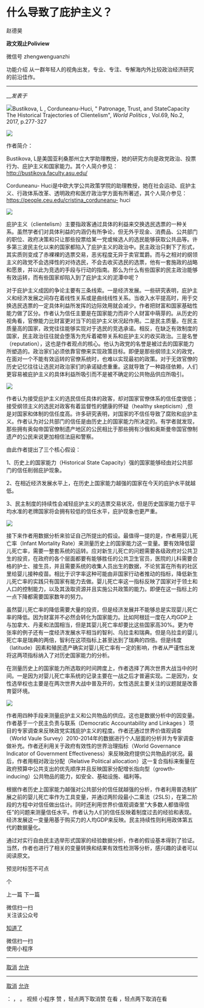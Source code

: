 

#  什么导致了庇护主义？

赵德昊  

**政文观止Poliview** 

微信号 zhengwenguanzhi

功能介绍 从一群年轻人的视角出发，专业、专注、专解海内外比较政治经济研究的前沿佳作。

____

___发表于_


![](/images/670/2.png)Bustikova, L , Corduneanu-Huci, " Patronage, Trust, and
StateCapacity The Historical Trajectories of Clientelism", _World Politics_ ,
Vol.69, No.2, 2017, p.277-327  

![](/images/670/3.png)

作者简介：

Bustikova,
L是美国亚利桑那州立大学助理教授，她的研究方向是政党政治、投票行为、庇护主义和国家能力。其个人简介参见：http://bustikova.faculty.asu.edu/

Corduneanu-
Huci是中欧大学公共政策学院的助理教授，她在社会运动、庇护主义、行政体系改革、透明政府和医疗政治学方面有所著述，其个人简介参见：https://people.ceu.edu/cristina_corduneanu-
huci

![](/images/670/4.png)

庇护主义（clientelism）主要指政客通过具体的利益来交换选民选票的一种关系。虽然学者们对具体利益的内涵仍有所争论，但无外乎现金、消费品、公共部门的职位、政府决策和只让那些投票给某一党或候选人的选民能够获取公共品等。许多第三波民主化以来的国家都陷入了庇护主义的政治中。民主政治只剩下了形式，其实质则变成了赤裸裸的选票交易，恶劣程度无异于卖官鬻爵。而与之相对的纲领主义的政党不会选择性的对待选民，不会去收买选民的选票，他有一套施政的战略和愿景，并以此为竞选的手段与行动的指南。那么为什么有些国家的民主政治能够有效运转，而有些国家却陷入到了庇护主义的泥潭中呢？

对于庇护主义成因的争论主要有三条线索。一是经济发展。一些研究表明，庇护主义和经济发展之间存在着线性关系或是曲线线性关系。当收入水平提高时，用于交换选民选票的一定具体利益所发挥的边际效用就会减少。作者把财富和国家基础性能力做了区分。作者认为信任主要是在国家能力而非个人财富中萌芽的。从历史的视角看，官僚能力比财富更对当下的庇护主义状况起作用。二是民主质量。在民主质量高的国家，政党往往能够实现对于选民的竞选承诺。相反，在缺乏有效制度的国家，民主政治往往就会堕落为充斥着裙带关系和庇护主义的收买政治。三是名誉（reputation），这也是作者观点的核心。他认为政党的名誉是被过去的国家能力所塑造的。政治家们必须依靠官僚来实现政策目标。即便是那些纲领主义的政党，在面对一个不能有效运转的官僚系统时，也难以实现最初的政策。对于无效官僚的历史记忆往往让选民对政治家们的承诺疑虑重重。这就导致了一种路径依赖，人们更容易被庇护主义的具体利益所吸引而不是被不确定的公共物品供应所吸引。

![](/images/670/5.jpeg)

作者认为接受庇护主义的选民信任具体的政客，却对国家官僚体系的信任度很低；接受纲领主义的选民对政客有着监督性的健康的怀疑（healthy
skepticism）,但是对国家和体制的信任度高。许多研究表明，对国家的不信任导致了腐败和庇护主义。作者认为对公共部门的信任是由历史上的国家能力所决定的。有学者就发现，那些拥有奥匈帝国官僚制遗产地区的公民相比于那些拥有沙俄和奥斯曼帝国官僚制遗产的公民来说更加相信法庭和警察。

由此作者提出了三个核心假设：

1、历史上的国家能力（Historical State Capacity）强的国家能够经由对公共部门的信任削弱庇护现象。

2、在相近经济发展水平上，在历史上国家能力越强的国家在今天的庇护水平就越低。

3、民主制度的持续性会减轻庇护主义的选票交易状况，但是历史国家能力低于平均水准的老牌国家将会拥有较低的信任水平，庇护现象也更严重。

![](/images/670/6.jpeg)

接下来作者用数据分析来验证自己所提出的假设。最值得一提的是，作者用婴儿死亡率（Infant Mortality
Rate）来测量历史上的国家能力这一变量。要有效降低婴儿死亡率，需要一整套系统的运转。应对新生儿死亡的问题需要各级政府对公共卫生的投资，在政府的各个层面都要有能够胜任的公共卫生官员，医院的儿科需要合格的护士、接生员，并且需要系统的收集人员出生的数据，不论贫富在所有的社区里给婴儿接种疫苗。相比于识字率这种可能由非国家行动者推动的指标，降低新生儿死亡率的实践只有国家有能力去做。婴儿死亡率这一指标反映了国家对于领土和人口的控制能力，以及其汲取资源并且实施公共政策的能力。即便在这一指标上的一点下降都需要国家数年的努力。

虽然婴儿死亡率的降低需要大量的投资，但是经济发展并不能够总是实现婴儿死亡率的降低。因为财富并不必然会转化为国家能力。比如阿根廷一度在人均GDP上与加拿大、丹麦和法国相当，但是其婴儿死亡率却要比这些国家高30%。更为夸张率的例子还有一度经济发展水平相当的智利、乌拉圭和瑞典。但是乌拉圭的婴儿死亡率是瑞典的两倍，智利在这项指标上甚至达到了瑞典的四倍。但是纬度（latitude）因素和殖民遗产确实对婴儿死亡率有一定的影响，作者从严谨性出发将这两项指标纳入了对历史国家能力的分析。

在测量历史上的国家能力所选取的时间跨度上，作者选择了两次世界大战当中的时间。一是因为对婴儿死亡率系统的记录主要在一战之后才普遍实现。二是因为，女性选举权也主要是在两次世界大战中普及开的，女性选民主要关注的议题就是改善育婴环境。

![](/images/670/7.jpeg)

作者用四种手段来测量庇护主义和公共物品的供应。这也是数据分析中的因变量。作者基于一个民主负责与联系（Democratic Accountability
and Linkages ）项目的专家调查来反映政党实践庇护主义的程度。作者还通过世界价值观调查（World Vaule
Survey）2010-2014年的数据进行个人层面的分析并为专家调查做补充。作者还利用关于政府有效性的世界治理指标（World Governance
Indicator of Government Effectiveness）来反映政府提供公共物品的状况。最后，作者用相对政治分配（Relative
Political allocation）这一复合指标来衡量在政府预算中公共支出的优先顺序并且反映国家分配增长指向型（growth-
inducing）公共物品的能力，如安全、基础设施、福利等。

根据作者历史上国家能力越强对公共部分的信任就越强的分析，作者利用普选制扩展之前的婴儿死亡率作为工具变量，并通过两阶段最小二乘法（2SLS），在第二阶段的方程中对信任做出估计。同时还利用世界价值观调查里“大多数人都值得信任”的问题来测量信任水平。作者认为人们的信任反映着制度过去的经验和表现。经济发展这一变量用基于购买力的人均GDP来反映。民主持续性则利用政体第五代的数据量化。

通过对实行自由民主选举形式国家的经验数据分析，作者的假设基本得到了验证。当然，作者也进行了相关的变量转换和结果有效性检测等分析，感兴趣的读者可以阅读原文。

  

预览时标签不可点



个

上一篇 下一篇



微信扫一扫  
关注该公众号

[知道了](javascript:;)

 微信扫一扫  
使用小程序

****

[取消](javascript:void\(0\);) [允许](javascript:void\(0\);)

****

[取消](javascript:void\(0\);) [允许](javascript:void\(0\);)

： ， 。 视频 小程序 赞 ，轻点两下取消赞 在看 ，轻点两下取消在看

